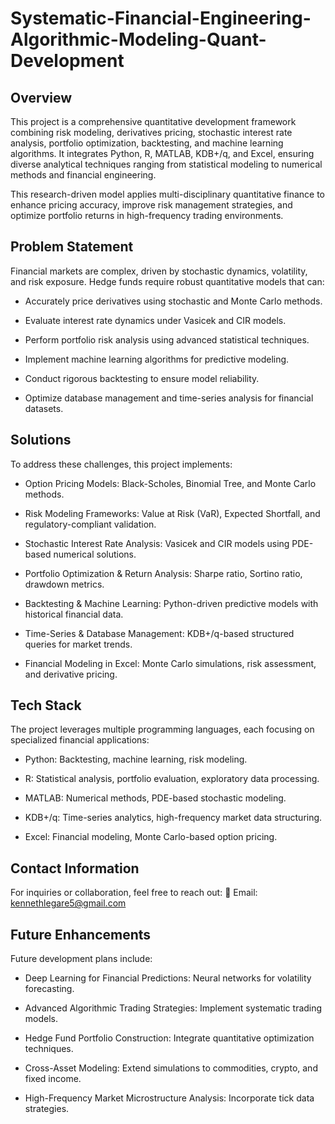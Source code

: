 # Systematic-Financial-Engineering-Algorithmic-Modeling-Quant-Development

## Overview
This project is a comprehensive quantitative development framework combining risk modeling, derivatives pricing, stochastic interest rate analysis, portfolio optimization, backtesting, and machine learning algorithms. It integrates Python, R, MATLAB, KDB+/q, and Excel, ensuring diverse analytical techniques ranging from statistical modeling to numerical methods and financial engineering.

This research-driven model applies multi-disciplinary quantitative finance to enhance pricing accuracy, improve risk management strategies, and optimize portfolio returns in high-frequency trading environments.

## Problem Statement
Financial markets are complex, driven by stochastic dynamics, volatility, and risk exposure. Hedge funds require robust quantitative models that can:

- Accurately price derivatives using stochastic and Monte Carlo methods.

- Evaluate interest rate dynamics under Vasicek and CIR models.

- Perform portfolio risk analysis using advanced statistical techniques.

- Implement machine learning algorithms for predictive modeling.

- Conduct rigorous backtesting to ensure model reliability.

- Optimize database management and time-series analysis for financial datasets.

## Solutions
To address these challenges, this project implements:

- Option Pricing Models: Black-Scholes, Binomial Tree, and Monte Carlo methods.

- Risk Modeling Frameworks: Value at Risk (VaR), Expected Shortfall, and regulatory-compliant validation.

- Stochastic Interest Rate Analysis: Vasicek and CIR models using PDE-based numerical solutions.

- Portfolio Optimization & Return Analysis: Sharpe ratio, Sortino ratio, drawdown metrics.

- Backtesting & Machine Learning: Python-driven predictive models with historical financial data.

- Time-Series & Database Management: KDB+/q-based structured queries for market trends.

- Financial Modeling in Excel: Monte Carlo simulations, risk assessment, and derivative pricing.

## Tech Stack
The project leverages multiple programming languages, each focusing on specialized financial applications:

- Python: Backtesting, machine learning, risk modeling.

- R: Statistical analysis, portfolio evaluation, exploratory data processing.

- MATLAB: Numerical methods, PDE-based stochastic modeling.

- KDB+/q: Time-series analytics, high-frequency market data structuring.

- Excel: Financial modeling, Monte Carlo-based option pricing.

## Contact Information
For inquiries or collaboration, feel free to reach out: 📩 Email: kennethlegare5@gmail.com

## Future Enhancements
Future development plans include:

- Deep Learning for Financial Predictions: Neural networks for volatility forecasting.

- Advanced Algorithmic Trading Strategies: Implement systematic trading models.

- Hedge Fund Portfolio Construction: Integrate quantitative optimization techniques.

- Cross-Asset Modeling: Extend simulations to commodities, crypto, and fixed income.

- High-Frequency Market Microstructure Analysis: Incorporate tick data strategies.